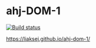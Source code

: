 # ahj-DOM-1

[![Build status](https://ci.appveyor.com/api/projects/status/5l8ty8i96ic0wvv2?svg=true)](https://ci.appveyor.com/project/Liaksej/ahj-dom-1)

https://liaksej.github.io/ahj-dom-1/


